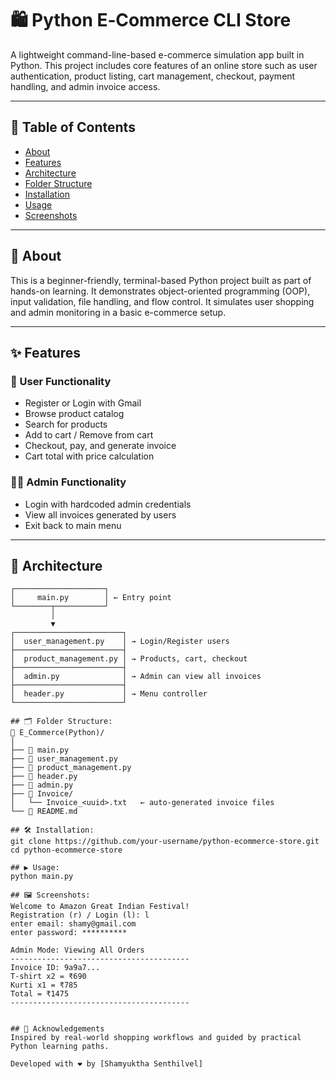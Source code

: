 # 🛍️ Python E‑Commerce CLI Store

A lightweight command-line-based e-commerce simulation app built in Python. This project includes core features of an online store such as user authentication, product listing, cart management, checkout, payment handling, and admin invoice access.

---

## 📌 Table of Contents

- [About](#about)
- [Features](#features)
- [Architecture](#architecture)
- [Folder Structure](#folder-structure)
- [Installation](#installation)
- [Usage](#usage)
- [Screenshots](#screenshots)


---

## 📖 About

This is a beginner-friendly, terminal-based Python project built as part of hands-on learning. It demonstrates object-oriented programming (OOP), input validation, file handling, and flow control. It simulates user shopping and admin monitoring in a basic e-commerce setup.

---

## ✨ Features

### 🧑 User Functionality
- Register or Login with Gmail
- Browse product catalog
- Search for products
- Add to cart / Remove from cart
- Checkout, pay, and generate invoice
- Cart total with price calculation

### 👨‍💼 Admin Functionality
- Login with hardcoded admin credentials
- View all invoices generated by users
- Exit back to main menu

---

## 🧠 Architecture

```text
┌────────────────────┐
│     main.py        │ ← Entry point
└────────┬───────────┘
         │
         ▼
┌────────────────────────┐
│  user_management.py    │ → Login/Register users
├────────────────────────┤
│  product_management.py │ → Products, cart, checkout
├────────────────────────┤
│  admin.py              │ → Admin can view all invoices
├────────────────────────┤
│  header.py             │ → Menu controller
└────────────────────────┘

## 🗂 Folder Structure:
📁 E_Commerce(Python)/
│
├── 📄 main.py
├── 📄 user_management.py
├── 📄 product_management.py
├── 📄 header.py
├── 📄 admin.py
├── 📁 Invoice/
│   └── Invoice_<uuid>.txt   ← auto-generated invoice files
└── 📄 README.md

## 🛠 Installation:
git clone https://github.com/your-username/python-ecommerce-store.git
cd python-ecommerce-store

## ▶️ Usage:
python main.py

## 🖼 Screenshots:
Welcome to Amazon Great Indian Festival!
Registration (r) / Login (l): l
enter email: shamy@gmail.com
enter password: **********

Admin Mode: Viewing All Orders
----------------------------------------
Invoice ID: 9a9a7...
T-shirt x2 = ₹690
Kurti x1 = ₹785
Total = ₹1475
----------------------------------------


## 🙌 Acknowledgements
Inspired by real-world shopping workflows and guided by practical Python learning paths.

Developed with ❤️ by [Shamyuktha Senthilvel]




